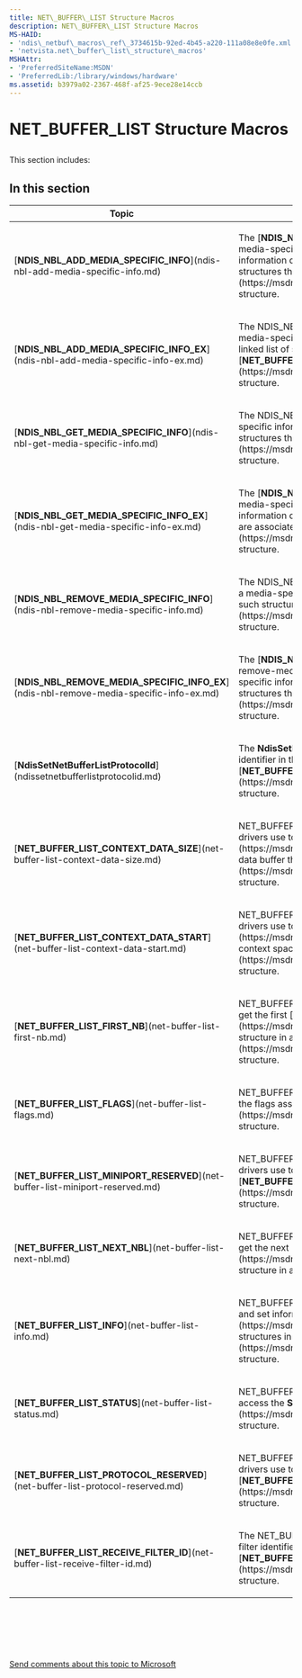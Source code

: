 ```yaml
---
title: NET\_BUFFER\_LIST Structure Macros
description: NET\_BUFFER\_LIST Structure Macros
MS-HAID:
- 'ndis\_netbuf\_macros\_ref\_3734615b-92ed-4b45-a220-111a08e8e0fe.xml'
- 'netvista.net\_buffer\_list\_structure\_macros'
MSHAttr:
- 'PreferredSiteName:MSDN'
- 'PreferredLib:/library/windows/hardware'
ms.assetid: b3979a02-2367-468f-af25-9ece28e14ccb
---
```


# NET\_BUFFER\_LIST Structure Macros


## <a href="" id="ddk-net-buffer-list-structure-macros-nr"></a>


This section includes:

## In this section


<table>
<colgroup>
<col width="50%" />
<col width="50%" />
</colgroup>
<thead>
<tr class="header">
<th>Topic</th>
<th>Description</th>
</tr>
</thead>
<tbody>
<tr class="odd">
<td><p>[<strong>NDIS_NBL_ADD_MEDIA_SPECIFIC_INFO</strong>](ndis-nbl-add-media-specific-info.md)</p></td>
<td><p>The [<strong>NDIS_NBL_ADD_MEDIA_SPECIFIC_INFO</strong>](ndis-nbl-add-media-specific-info.md) macro adds a media-specific information data structure to the beginning of a linked list of such structures that are associated with a [<strong>NET_BUFFER_LIST</strong>](https://msdn.microsoft.com/library/windows/hardware/ff568388) structure.</p></td>
</tr>
<tr class="even">
<td><p>[<strong>NDIS_NBL_ADD_MEDIA_SPECIFIC_INFO_EX</strong>](ndis-nbl-add-media-specific-info-ex.md)</p></td>
<td><p>The NDIS_NBL_ADD_MEDIA_SPECIFIC_INFO_EX macro adds a media-specific information data structure to the beginning of a linked list of such structures that are associated with a [<strong>NET_BUFFER_LIST</strong>](https://msdn.microsoft.com/library/windows/hardware/ff568388) structure.</p></td>
</tr>
<tr class="odd">
<td><p>[<strong>NDIS_NBL_GET_MEDIA_SPECIFIC_INFO</strong>](ndis-nbl-get-media-specific-info.md)</p></td>
<td><p>The NDIS_NBL_GET_MEDIA_SPECIFIC_INFO macro gets a media-specific information data structure from a linked list of such structures that are associated with a [<strong>NET_BUFFER_LIST</strong>](https://msdn.microsoft.com/library/windows/hardware/ff568388) structure.</p></td>
</tr>
<tr class="even">
<td><p>[<strong>NDIS_NBL_GET_MEDIA_SPECIFIC_INFO_EX</strong>](ndis-nbl-get-media-specific-info-ex.md)</p></td>
<td><p>The [<strong>NDIS_NBL_GET_MEDIA_SPECIFIC_INFO_EX</strong>](ndis-nbl-get-media-specific-info-ex.md) macro gets a media-specific information data structure from a linked list of such structures that are associated with a [<strong>NET_BUFFER_LIST</strong>](https://msdn.microsoft.com/library/windows/hardware/ff568388) structure.</p></td>
</tr>
<tr class="odd">
<td><p>[<strong>NDIS_NBL_REMOVE_MEDIA_SPECIFIC_INFO</strong>](ndis-nbl-remove-media-specific-info.md)</p></td>
<td><p>The NDIS_NBL_REMOVE_MEDIA_SPECIFIC_INFO macro removes a media-specific information data structure from a linked list of such structures that are associated with a [<strong>NET_BUFFER_LIST</strong>](https://msdn.microsoft.com/library/windows/hardware/ff568388) structure.</p></td>
</tr>
<tr class="even">
<td><p>[<strong>NDIS_NBL_REMOVE_MEDIA_SPECIFIC_INFO_EX</strong>](ndis-nbl-remove-media-specific-info-ex.md)</p></td>
<td><p>The [<strong>NDIS_NBL_REMOVE_MEDIA_SPECIFIC_INFO_EX</strong>](ndis-nbl-remove-media-specific-info-ex.md) macro removes a media-specific information data structure from a linked list of such structures that are associated with a [<strong>NET_BUFFER_LIST</strong>](https://msdn.microsoft.com/library/windows/hardware/ff568388) structure.</p></td>
</tr>
<tr class="odd">
<td><p>[<strong>NdisSetNetBufferListProtocolId</strong>](ndissetnetbufferlistprotocolid.md)</p></td>
<td><p>The <strong>NdisSetNetBufferListProtocolId</strong> macro sets the protocol identifier in the <strong>NetBufferListInfo</strong> member of a [<strong>NET_BUFFER_LIST</strong>](https://msdn.microsoft.com/library/windows/hardware/ff568388) structure.</p></td>
</tr>
<tr class="even">
<td><p>[<strong>NET_BUFFER_LIST_CONTEXT_DATA_SIZE</strong>](net-buffer-list-context-data-size.md)</p></td>
<td><p>NET_BUFFER_LIST_CONTEXT_DATA_SIZE is a macro that NDIS drivers use to get the size of the [<strong>NET_BUFFER_LIST_CONTEXT</strong>](https://msdn.microsoft.com/library/windows/hardware/ff568389) data buffer that is associated with a [<strong>NET_BUFFER_LIST</strong>](https://msdn.microsoft.com/library/windows/hardware/ff568388) structure.</p></td>
</tr>
<tr class="odd">
<td><p>[<strong>NET_BUFFER_LIST_CONTEXT_DATA_START</strong>](net-buffer-list-context-data-start.md)</p></td>
<td><p>NET_BUFFER_LIST_CONTEXT_DATA_START is a macro that NDIS drivers use to get a pointer to the [<strong>NET_BUFFER_LIST_CONTEXT</strong>](https://msdn.microsoft.com/library/windows/hardware/ff568389) context space that is associated with a [<strong>NET_BUFFER_LIST</strong>](https://msdn.microsoft.com/library/windows/hardware/ff568388) structure.</p></td>
</tr>
<tr class="even">
<td><p>[<strong>NET_BUFFER_LIST_FIRST_NB</strong>](net-buffer-list-first-nb.md)</p></td>
<td><p>NET_BUFFER_LIST_FIRST_NB is a macro that NDIS drivers use to get the first [<strong>NET_BUFFER</strong>](https://msdn.microsoft.com/library/windows/hardware/ff568376) structure in a [<strong>NET_BUFFER_LIST</strong>](https://msdn.microsoft.com/library/windows/hardware/ff568388) structure.</p></td>
</tr>
<tr class="odd">
<td><p>[<strong>NET_BUFFER_LIST_FLAGS</strong>](net-buffer-list-flags.md)</p></td>
<td><p>NET_BUFFER_LIST_FLAGS is a macro that NDIS drivers use to get the flags associated with a [<strong>NET_BUFFER_LIST</strong>](https://msdn.microsoft.com/library/windows/hardware/ff568388) structure.</p></td>
</tr>
<tr class="even">
<td><p>[<strong>NET_BUFFER_LIST_MINIPORT_RESERVED</strong>](net-buffer-list-miniport-reserved.md)</p></td>
<td><p>NET_BUFFER_LIST_MINIPORT_RESERVED is a macro that NDIS drivers use to access the <strong>MiniportReserved</strong> member of a [<strong>NET_BUFFER_LIST</strong>](https://msdn.microsoft.com/library/windows/hardware/ff568388) structure.</p></td>
</tr>
<tr class="odd">
<td><p>[<strong>NET_BUFFER_LIST_NEXT_NBL</strong>](net-buffer-list-next-nbl.md)</p></td>
<td><p>NET_BUFFER_LIST_NEXT_NBL is a macro that NDIS drivers use to get the next [<strong>NET_BUFFER_LIST</strong>](https://msdn.microsoft.com/library/windows/hardware/ff568388) structure in a linked list of NET_BUFFER_LIST structures.</p></td>
</tr>
<tr class="even">
<td><p>[<strong>NET_BUFFER_LIST_INFO</strong>](net-buffer-list-info.md)</p></td>
<td><p>NET_BUFFER_LIST_INFO is a macro that NDIS drivers use to get and set information that applies to all the [<strong>NET_BUFFER</strong>](https://msdn.microsoft.com/library/windows/hardware/ff568376) structures in a [<strong>NET_BUFFER_LIST</strong>](https://msdn.microsoft.com/library/windows/hardware/ff568388) structure.</p></td>
</tr>
<tr class="odd">
<td><p>[<strong>NET_BUFFER_LIST_STATUS</strong>](net-buffer-list-status.md)</p></td>
<td><p>NET_BUFFER_LIST_STATUS is a macro that NDIS drivers use to access the <strong>StatusCode</strong> member of a [<strong>NET_BUFFER_LIST</strong>](https://msdn.microsoft.com/library/windows/hardware/ff568388) structure.</p></td>
</tr>
<tr class="even">
<td><p>[<strong>NET_BUFFER_LIST_PROTOCOL_RESERVED</strong>](net-buffer-list-protocol-reserved.md)</p></td>
<td><p>NET_BUFFER_LIST_PROTOCOL_RESERVED is a macro that NDIS drivers use to access the <strong>ProtocolReserved</strong> member of a [<strong>NET_BUFFER_LIST</strong>](https://msdn.microsoft.com/library/windows/hardware/ff568388) structure.</p></td>
</tr>
<tr class="odd">
<td><p>[<strong>NET_BUFFER_LIST_RECEIVE_FILTER_ID</strong>](net-buffer-list-receive-filter-id.md)</p></td>
<td><p>The NET_BUFFER_LIST_RECEIVE_FILTER_ID macro gets a receive filter identifier from the out-of-band (OOB) data in a [<strong>NET_BUFFER_LIST</strong>](https://msdn.microsoft.com/library/windows/hardware/ff568388) structure.</p></td>
</tr>
</tbody>
</table>

 

 

 

[Send comments about this topic to Microsoft](mailto:wsddocfb@microsoft.com?subject=Documentation%20feedback%20%5Bnetvista\netvista%5D:%20NET_BUFFER_LIST%20Structure%20Macros%20%20RELEASE:%20%287/10/2017%29&body=%0A%0APRIVACY%20STATEMENT%0A%0AWe%20use%20your%20feedback%20to%20improve%20the%20documentation.%20We%20don't%20use%20your%20email%20address%20for%20any%20other%20purpose,%20and%20we'll%20remove%20your%20email%20address%20from%20our%20system%20after%20the%20issue%20that%20you're%20reporting%20is%20fixed.%20While%20we're%20working%20to%20fix%20this%20issue,%20we%20might%20send%20you%20an%20email%20message%20to%20ask%20for%20more%20info.%20Later,%20we%20might%20also%20send%20you%20an%20email%20message%20to%20let%20you%20know%20that%20we've%20addressed%20your%20feedback.%0A%0AFor%20more%20info%20about%20Microsoft's%20privacy%20policy,%20see%20http://privacy.microsoft.com/default.aspx. "Send comments about this topic to Microsoft")




